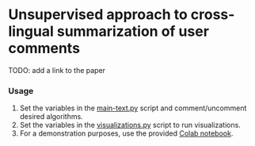 # Unsupervised approach to cross-lingual summarization of user comments

TODO: add a link to the paper

### Usage

1. Set the variables in the [main-text.py](https://github.com/azagsam/xl-user-comments/blob/master/main-text.py#L283) 
   script and 
   comment/uncomment desired algorithms.  
2. Set the variables in the [visualizations.py](https://github.com/azagsam/xl-user-comments/blob/2cf3efe9bae466eef87d41d6045dfa8292367f97/visualizations.py#L673) script to run visualizations. 
3. For a demonstration purposes, use the provided [Colab notebook](https://github.com/azagsam/xl-user-comments/blob/master/Interactive_visualizations.ipynb).


